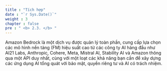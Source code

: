 ```yaml
---
title : "Tích hợp"
date : "`r Sys.Date()`"
weight : 3
chapter : false
pre : " <b> 2.3. </b> "
---
```


Amazon Bedrock là một dịch vụ được quản lý toàn phần, cung cấp lựa chọn các mô hình nền tảng (FM) hiệu suất cao từ các công ty AI hàng đầu như AI21 Labs, Anthropic, Cohere, Meta, Mistral AI, Stability AI và Amazon thông qua một API duy nhất, cùng với một loạt các khả năng bạn cần để xây dựng các ứng dụng AI tổng quát với bảo mật, quyền riêng tư và AI có trách nhiệm.
